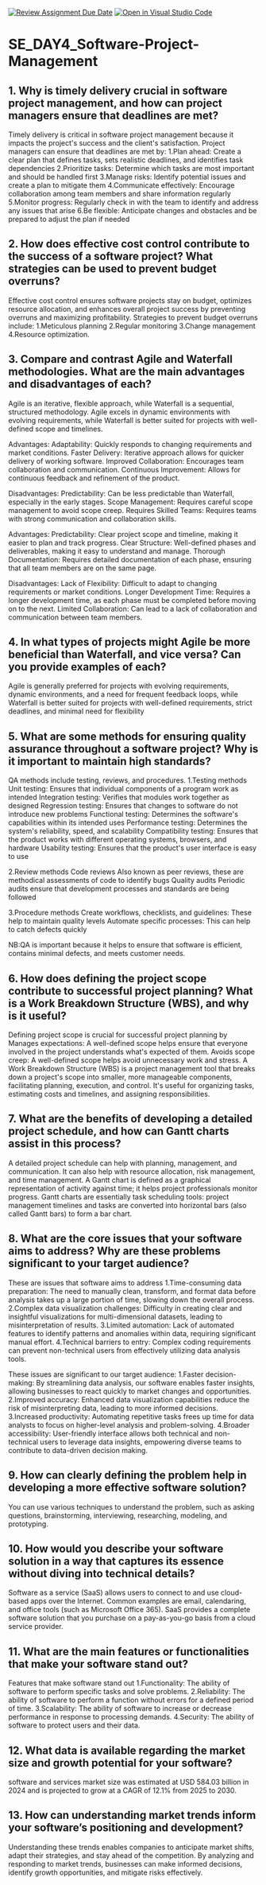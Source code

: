 [![Review Assignment Due Date](https://classroom.github.com/assets/deadline-readme-button-22041afd0340ce965d47ae6ef1cefeee28c7c493a6346c4f15d667ab976d596c.svg)](https://classroom.github.com/a/9pw6JKcu)
[![Open in Visual Studio Code](https://classroom.github.com/assets/open-in-vscode-2e0aaae1b6195c2367325f4f02e2d04e9abb55f0b24a779b69b11b9e10269abc.svg)](https://classroom.github.com/online_ide?assignment_repo_id=18588798&assignment_repo_type=AssignmentRepo)
# SE_DAY4_Software-Project-Management
## 1. Why is timely delivery crucial in software project management, and how can project managers ensure that deadlines are met?
Timely delivery is critical in software project management because it impacts the project's success and the client's satisfaction.
Project managers can ensure that deadlines are met by:
1.Plan ahead: Create a clear plan that defines tasks, sets realistic deadlines, and identifies task dependencies 
2.Prioritize tasks: Determine which tasks are most important and should be handled first 
3.Manage risks: Identify potential issues and create a plan to mitigate them 
4.Communicate effectively: Encourage collaboration among team members and share information regularly 
5.Monitor progress: Regularly check in with the team to identify and address any issues that arise 
6.Be flexible: Anticipate changes and obstacles and be prepared to adjust the plan if needed 

## 2. How does effective cost control contribute to the success of a software project? What strategies can be used to prevent budget overruns?
Effective cost control ensures software projects stay on budget, optimizes resource allocation, and enhances overall project success by preventing overruns and maximizing profitability.
Strategies to prevent budget overruns include:
1.Meticulous planning
2.Regular monitoring
3.Change management 
4.Resource optimization. 

## 3. Compare and contrast Agile and Waterfall methodologies. What are the main advantages and disadvantages of each?
Agile is an iterative, flexible approach, while Waterfall is a sequential, structured methodology. Agile excels in dynamic environments with evolving requirements, while Waterfall is better suited for projects with well-defined scope and timelines. 

Advantages:
Adaptability: Quickly responds to changing requirements and market conditions. 
Faster Delivery: Iterative approach allows for quicker delivery of working software. 
Improved Collaboration: Encourages team collaboration and communication. 
Continuous Improvement: Allows for continuous feedback and refinement of the product. 

Disadvantages:
Predictability: Can be less predictable than Waterfall, especially in the early stages. 
Scope Management: Requires careful scope management to avoid scope creep. 
Requires Skilled Teams: Requires teams with strong communication and collaboration skills. 

Advantages:
Predictability: Clear project scope and timeline, making it easier to plan and track progress. 
Clear Structure: Well-defined phases and deliverables, making it easy to understand and manage. 
Thorough Documentation: Requires detailed documentation of each phase, ensuring that all team members are on the same page. 

Disadvantages:
Lack of Flexibility: Difficult to adapt to changing requirements or market conditions. 
Longer Development Time: Requires a longer development time, as each phase must be completed before moving on to the next. 
Limited Collaboration: Can lead to a lack of collaboration and communication between team members. 

## 4. In what types of projects might Agile be more beneficial than Waterfall, and vice versa? Can you provide examples of each?
Agile is generally preferred for projects with evolving requirements, dynamic environments, and a need for frequent feedback loops, while Waterfall is better suited for projects with well-defined requirements, strict deadlines, and minimal need for flexibility

## 5. What are some methods for ensuring quality assurance throughout a software project? Why is it important to maintain high standards?
 QA methods include testing, reviews, and procedures. 
1.Testing methods
Unit testing: Ensures that individual components of a program work as intended 
Integration testing: Verifies that modules work together as designed 
Regression testing: Ensures that changes to software do not introduce new problems 
Functional testing: Determines the software's capabilities within its intended uses 
Performance testing: Determines the system's reliability, speed, and scalability 
Compatibility testing: Ensures that the product works with different operating systems, browsers, and hardware 
Usability testing: Ensures that the product's user interface is easy to use

2.Review methods
Code reviews
Also known as peer reviews, these are methodical assessments of code to identify bugs 
Quality audits
Periodic audits ensure that development processes and standards are being followed 

3.Procedure methods
Create workflows, checklists, and guidelines: These help to maintain quality levels 
Automate specific processes: This can help to catch defects quickly 

NB:QA is important because it helps to ensure that software is efficient, contains minimal defects, and meets customer needs. 

## 6. How does defining the project scope contribute to successful project planning? What is a Work Breakdown Structure (WBS), and why is it useful?
Defining project scope is crucial for successful project planning by 
Manages expectations: A well-defined scope helps ensure that everyone involved in the project understands what's expected of them. 
Avoids scope creep: A well-defined scope helps avoid unnecessary work and stress. 
 A Work Breakdown Structure (WBS) is a project management tool that breaks down a project's scope into smaller, more manageable components, facilitating planning, execution, and control. 
  It's useful for organizing tasks, estimating costs and timelines, and assigning responsibilities. 
 
## 7. What are the benefits of developing a detailed project schedule, and how can Gantt charts assist in this process?
A detailed project schedule can help with planning, management, and communication. It can also help with resource allocation, risk management, and time management. 
A Gantt chart is defined as a graphical representation of activity against time; it helps project professionals monitor progress. Gantt charts are essentially task scheduling tools: project management timelines and tasks are converted into horizontal bars (also called Gantt bars) to form a bar chart.

## 8. What are the core issues that your software aims to address? Why are these problems significant to your target audience?
These are issues that software aims to address
1.Time-consuming data preparation:
The need to manually clean, transform, and format data before analysis takes up a large portion of time, slowing down the overall process.
2.Complex data visualization challenges:
Difficulty in creating clear and insightful visualizations for multi-dimensional datasets, leading to misinterpretation of results.
3.Limited automation:
Lack of automated features to identify patterns and anomalies within data, requiring significant manual effort.
4.Technical barriers to entry:
Complex coding requirements can prevent non-technical users from effectively utilizing data analysis tools.

 These issues are significant to our target audience:
1.Faster decision-making:
By streamlining data analysis, our software enables faster insights, allowing businesses to react quickly to market changes and opportunities.
2.Improved accuracy:
Enhanced data visualization capabilities reduce the risk of misinterpreting data, leading to more informed decisions.
3.Increased productivity:
Automating repetitive tasks frees up time for data analysts to focus on higher-level analysis and problem-solving.
4.Broader accessibility:
User-friendly interface allows both technical and non-technical users to leverage data insights, empowering diverse teams to contribute to data-driven decision making.

## 9. How can clearly defining the problem help in developing a more effective software solution?
You can use various techniques to understand the problem, such as asking questions, brainstorming, interviewing, researching, modeling, and prototyping.

## 10. How would you describe your software solution in a way that captures its essence without diving into technical details?
Software as a service (SaaS) allows users to connect to and use cloud-based apps over the Internet. Common examples are email, calendaring, and office tools (such as Microsoft Office 365). SaaS provides a complete software solution that you purchase on a pay-as-you-go basis from a cloud service provider.

## 11. What are the main features or functionalities that make your software stand out?
Features that make software stand out
1.Functionality: The ability of software to perform specific tasks and solve problems. 
2.Reliability: The ability of software to perform a function without errors for a defined period of time. 
3.Scalability: The ability of software to increase or decrease performance in response to processing demands. 
4.Security: The ability of software to protect users and their data. 

## 12. What data is available regarding the market size and growth potential for your software?
software and services market size was estimated at USD 584.03 billion in 2024 and is projected to grow at a CAGR of 12.1% from 2025 to 2030. 
## 13. How can understanding market trends inform your software’s positioning and development?
Understanding these trends enables companies to anticipate market shifts, adapt their strategies, and stay ahead of the competition. By analyzing and responding to market trends, businesses can make informed decisions, identify growth opportunities, and mitigate risks effectively.
